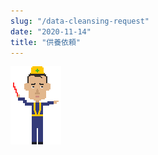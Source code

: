 ```yaml
---
slug: "/data-cleansing-request"
date: "2020-11-14"
title: "供養依頼"
---
```

![工事中](../images/under_construction.gif)
